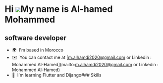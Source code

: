Hi ![](https://user-images.githubusercontent.com/18350557/176309783-0785949b-9127-417c-8b55-ab5a4333674e.gif)My name is Al-hamed Mohammed
=========================================================================================================================================

software developer
------------------

*   🌍  I'm based in Morocco
*   ✉️  You can contact me at [m.alhamdi2020@gmail.com or Linkedin : Mohammed Al-Hamed](mailto:m.alhamdi2020@gmail.com or Linkedin : Mohammed Al-Hamed)
*   🧠  I'm learning Flutter and Dijango### Skills
  
